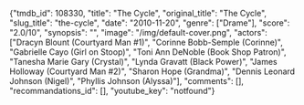 {"tmdb_id": 108330, "title": "The Cycle", "original_title": "The Cycle", "slug_title": "the-cycle", "date": "2010-11-20", "genre": ["Drame"], "score": "2.0/10", "synopsis": "", "image": "/img/default-cover.png", "actors": ["Dracyn Blount (Courtyard Man #1)", "Corinne Bobb-Semple (Corinne)", "Gabrielle Cayo (Girl on Stoop)", "Toni Ann DeNoble (Book Shop Patron)", "Tanesha Marie Gary (Crystal)", "Lynda Gravatt (Black Power)", "James Holloway (Courtyard Man #2)", "Sharon Hope (Grandma)", "Dennis Leonard Johnson (Nigel)", "Phyllis Johnson (Alyssa)"], "comments": [], "recommandations_id": [], "youtube_key": "notfound"}